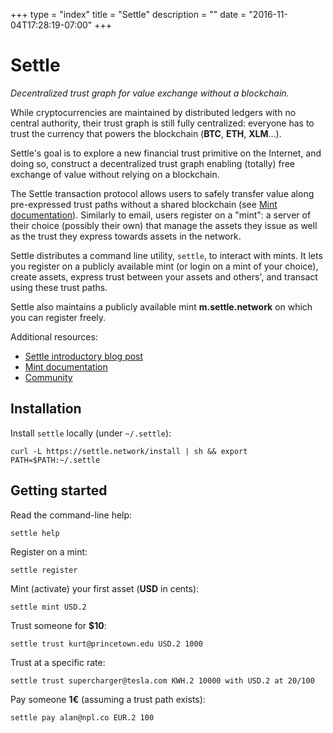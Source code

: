 +++
type = "index"
title = "Settle"
description = ""
date = "2016-11-04T17:28:19-07:00"
+++
# Settle

*Decentralized trust graph for value exchange without a blockchain.*

While cryptocurrencies are maintained by distributed ledgers with no central
authority, their trust graph is still fully centralized: everyone has to trust
the currency that powers the blockchain (**BTC**, **ETH**, **XLM**...).

Settle's goal is to explore a new financial trust primitive on the Internet,
and doing so, construct a decentralized trust graph enabling (totally) free
exchange of value without relying on a blockchain.

The Settle transaction protocol allows users to safely transfer value along
pre-expressed trust paths without a shared blockchain (see [Mint
documentation](/documentation)). Similarly to email, users register on
a "mint": a server of their choice (possibly their own) that manage the assets
they issue as well as the trust they express towards assets in the network.

Settle distributes a command line utility, `settle`, to interact with mints. It
lets you register on a publicly available mint (or login on a mint of your
choice), create assets, express trust between your assets and others', and
transact using these trust paths.

Settle also maintains a publicly available mint **m.settle.network** on which you
can register freely.

Additional resources:

- [Settle introductory blog post](posts/settle-introduction)
- [Mint documentation](documentation)
- [Community](community)

## Installation

Install `settle` locally (under `~/.settle`):
```
curl -L https://settle.network/install | sh && export PATH=$PATH:~/.settle
```
## Getting started

Read the command-line help:
```
settle help
```

Register on a mint:
```
settle register
```

Mint (activate) your first asset (**USD** in cents):
```
settle mint USD.2
```

Trust someone for **$10**:
```
settle trust kurt@princetown.edu USD.2 1000
```

Trust at a specific rate:
```
settle trust supercharger@tesla.com KWH.2 10000 with USD.2 at 20/100
```

Pay someone **1€** (assuming a trust path exists):
```
settle pay alan@npl.co EUR.2 100
```
